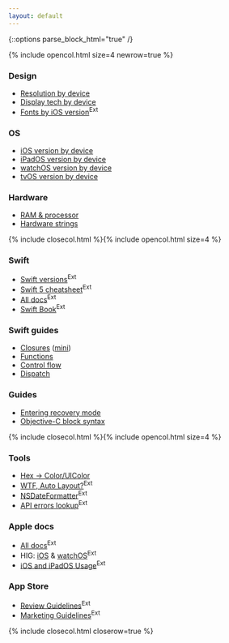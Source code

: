 ```yaml
---
layout: default
---
```

{::options parse_block_html="true" /}

{% include opencol.html size=4 newrow=true %}

### Design

* [Resolution by device](/res)
* [Display tech by device](/display-tech)
* [Fonts by iOS version](http://iosfonts.com/)<sup class="ext">Ext</sup>

### OS

* [iOS version by device](/ios)
* [iPadOS version by device](/ipados)
* [watchOS version by device](/watchos)
* [tvOS version by device](/tvos)

### Hardware

* [RAM & processor](/ram-processor)
* [Hardware strings](/hardware-strings)

{% include closecol.html %}{% include opencol.html size=4 %}

### Swift

* [Swift versions](https://swiftly.dev/swift-versions)<sup class="ext">Ext</sup>
* [Swift 5 cheatsheet](https://swiftly.dev/cheatsheet)<sup class="ext">Ext</sup>
* [All docs](https://swift.org/documentation/)<sup class="ext">Ext</sup>
* [Swift Book](https://docs.swift.org/swift-book/)<sup class="ext">Ext</sup>

### Swift guides

* [Closures](https://swiftly.dev/closures) ([mini](https://swiftly.dev/closures-mini/))
* [Functions](https://swiftly.dev/functions)
* [Control flow](/swift-control-flow)
* [Dispatch](https://swiftly.dev/dispatch)

### Guides

* [Entering recovery mode](/recovery)
* [Objective-C block syntax](/objc-block-syntax)

{% include closecol.html %}{% include opencol.html size=4 %}

### Tools

* [Hex → Color/UIColor](/uihex)
* [WTF, Auto Layout?](https://www.wtfautolayout.com/)<sup class="ext">Ext</sup>
* [NSDateFormatter](http://nsdateformatter.com/)<sup class="ext">Ext</sup>
* [API errors lookup](https://osstatus.com)<sup class="ext">Ext</sup>

### Apple docs

* [All docs](https://developer.apple.com/documentation/)<sup class="ext">Ext</sup>
* HIG: [iOS](https://developer.apple.com/ios/human-interface-guidelines/overview/themes/) & [watchOS](https://developer.apple.com/watchos/human-interface-guidelines/overview/themes/)<sup class="ext">Ext</sup>
* [iOS and iPadOS Usage](https://developer.apple.com/support/app-store/)<sup class="ext">Ext</sup>

### App Store

* [Review Guidelines](https://developer.apple.com/app-store/review/guidelines/)<sup class="ext">Ext</sup>
* [Marketing Guidelines](https://developer.apple.com/app-store/marketing/guidelines/)<sup class="ext">Ext</sup>

{% include closecol.html closerow=true %}
